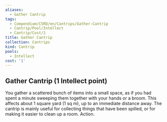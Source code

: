 ```yaml
---
aliases:
  - Gather Cantrip
tags:
  - Compendium/CSRD/en/Cantrips/Gather-Cantrip
  - Cantrip/Pool/Intellect
  - Cantrip/Cost/1
title: Gather Cantrip
collection: Cantrips
kind: Cantrip
pools:
  - Intellect
cost: '1'
---
```

## Gather Cantrip (1 Intellect point)
You gather a scattered bunch of items into a small space, as if you had spent a minute sweeping them together with your hands or a broom. This affects about 1 square yard (1 sq m), up to an immediate distance away. The cantrip is mainly useful for collecting things that have been spilled, or for making it easier to clean up a room. Action. 



